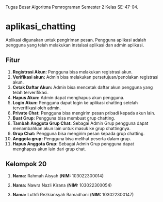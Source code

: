 Tugas Besar Algoritma Pemrograman Semester 2 Kelas SE-47-04.
# aplikasi_chatting
Aplikasi digunakan untuk pengiriman pesan. Pengguna aplikasi adalah pengguna yang telah melakukan instalasi aplikasi dan admin aplikasi.

## Fitur

1. **Registrasi Akun:** Pengguna bisa melakukan registrasi akun.
2. **Verifikasi akun:** Admin bisa melakukan persetujuan/penolakan registrasi akun.
3. **Cetak Daftar Akun:** Admin bisa mencetak daftar akun pengguna yang telah terverifikasi.
4. **Hapus Akun:** Admin dapat menghapus akun pengguna.
5. **Login Akun:** Pengguna dapat login ke aplikasi chatting setelah terverifikasi oleh admin.
6. **Private Chat:** Pengguna bisa mengirim pesan pribadi kepada akun lain.
7. **Buat Grup:** Pengguna bisa membuat grup chatting.
8. **Tambah Anggota Grup Chat:** Sebagai Admin Grup pengguna dapat menambahkan akun lain untuk masuk ke grup chattingnya.
9. **Grup Chat:** Pengguna bisa mengirim pesan kepada grup chatting.
10. **Anggota grup:** Pengguna bisa melihat peserta dalam grup.
11. **Hapus Anggota Grup:** Sebagai Admin Grup pengguna dapat menghapus akun lain dari grup chat.

## Kelompok 20

1. **Nama:** Rahmah Aisyah
   (**NIM:** 103022300014) 

2. **Nama:** Nawra Nazli Kirana
   (**NIM:** 103022300054)

3. **Nama:** Luthfi Rezkiansyah Ramadhani
   (**NIM:** 103022300147) 
